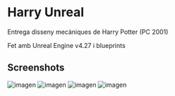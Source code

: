 # Harry Unreal
Entrega disseny mecàniques de Harry Potter (PC 2001)

Fet amb Unreal Engine v4.27 i blueprints

## Screenshots
![imagen](https://user-images.githubusercontent.com/4147225/208317641-8d045756-24a0-442e-939f-bad2bc67ccd1.png)
![imagen](https://user-images.githubusercontent.com/4147225/208317650-17777cb1-053b-4dcb-a6e8-b59bcf34c5a1.png)
![imagen](https://user-images.githubusercontent.com/4147225/208317703-b5334151-b7ff-472e-a53a-81620460aae6.png)
![imagen](https://user-images.githubusercontent.com/4147225/208317777-65700d9f-5dc0-419b-ba26-d394e8f6ad36.png)
